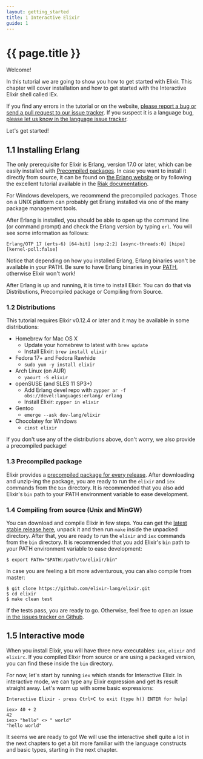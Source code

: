 ```yaml
---
layout: getting_started
title: 1 Interactive Elixir
guide: 1
---
```


# {{ page.title }}

Welcome!

In this tutorial we are going to show you how to get started with Elixir. This chapter will cover installation and how to get started with the Interactive Elixir shell called IEx.

If you find any errors in the tutorial or on the website, [please report a bug or send a pull request to our issue tracker](https://github.com/elixir-lang/elixir-lang.github.com). If you suspect it is a language bug, [please let us know in the language issue tracker](https://github.com/elixir-lang/elixir/issues).

Let's get started!

## 1.1 Installing Erlang

The only prerequisite for Elixir is Erlang, version 17.0 or later, which can be easily installed with [Precompiled packages](https://www.erlang-solutions.com/downloads/download-erlang-otp). In case you want to install it directly from source, it can be found on [the Erlang website](http://www.erlang.org/download.html) or by following the excellent tutorial available in the [Riak documentation](http://docs.basho.com/riak/1.3.0/tutorials/installation/Installing-Erlang/).

For Windows developers, we recommend the precompiled packages. Those on a UNIX platform can probably get Erlang installed via one of the many package management tools.

After Erlang is installed, you should be able to open up the command line (or command prompt) and check the Erlang version by typing `erl`. You will see some information as follows:

    Erlang/OTP 17 (erts-6) [64-bit] [smp:2:2] [async-threads:0] [hipe] [kernel-poll:false]

Notice that depending on how you installed Erlang, Erlang binaries won't be available in your PATH. Be sure to have Erlang binaries in your [PATH](http://en.wikipedia.org/wiki/Environment_variable), otherwise Elixir won't work!

After Erlang is up and running, it is time to install Elixir. You can do that via Distributions, Precompiled package or Compiling from Source.

### 1.2 Distributions

This tutorial requires Elixir v0.12.4 or later and it may be available in some distributions:

* Homebrew for Mac OS X
  * Update your homebrew to latest with `brew update`
  * Install Elixir: `brew install elixir`
* Fedora 17+ and Fedora Rawhide
  * `sudo yum -y install elixir`
* Arch Linux (on AUR)
  * `yaourt -S elixir`
* openSUSE (and SLES 11 SP3+)
  * Add Erlang devel repo with `zypper ar -f obs://devel:languages:erlang/ erlang`
  * Install Elixir: `zypper in elixir`
* Gentoo
  * `emerge --ask dev-lang/elixir`
* Chocolatey for Windows
  * `cinst elixir`

If you don't use any of the distributions above, don't worry, we also provide a precompiled package!

### 1.3 Precompiled package

Elixir provides a [precompiled package for every release](https://github.com/elixir-lang/elixir/releases/). After downloading and unzip-ing the package, you are ready to run the `elixir` and `iex` commands from the `bin` directory. It is recommended that you also add Elixir's `bin` path to your PATH environment variable to ease development.

### 1.4 Compiling from source (Unix and MinGW)

You can download and compile Elixir in few steps. You can get the [latest stable release here](https://github.com/elixir-lang/elixir/releases/), unpack it and then run `make` inside the unpacked directory. After that, you are ready to run the `elixir` and `iex` commands from the `bin` directory. It is recommended that you add Elixir's `bin` path to your PATH environment variable to ease development:

    $ export PATH="$PATH:/path/to/elixir/bin"

In case you are feeling a bit more adventurous, you can also compile from master:

    $ git clone https://github.com/elixir-lang/elixir.git
    $ cd elixir
    $ make clean test

If the tests pass, you are ready to go. Otherwise, feel free to open an issue [in the issues tracker on Github](https://github.com/elixir-lang/elixir).

## 1.5 Interactive mode

When you install Elixir, you will have three new executables: `iex`, `elixir` and `elixirc`. If you compiled Elixir from source or are using a packaged version, you can find these inside the `bin` directory.

For now, let's start by running `iex` which stands for Interactive Elixir. In interactive mode, we can type any Elixir expression and get its result straight away. Let's warm up with some basic expressions:

```text
Interactive Elixir - press Ctrl+C to exit (type h() ENTER for help)

iex> 40 + 2
42
iex> "hello" <> " world"
"hello world"
```

It seems we are ready to go!  We will use the interactive shell quite a lot in the next chapters to get a bit more familiar with the language constructs and basic types, starting in the next chapter.
